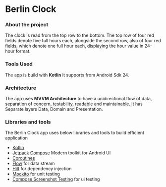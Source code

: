 # Berlin Clock

### About the project
The clock is read from the top row to the bottom. The top row of four red fields denote five full hours each, alongside the second row, also of four red fields, which denote one full hour each, displaying the hour value in 24-hour format.

### Tools Used

The app is build with  **Kotlin** It supports from Android Sdk 24.


### Architecture

The app uses **MVVM Architecture** to have a unidirectional flow of data, separation of concern, testability, readable and maintainable.
It has Separate layers Data, Domain and Presentation.

### Libraries and tools
The Berlin Clock app uses below libraries and tools to build efficient application

- [Kotlin](https://kotlinlang.org/)
- [Jetpack Compose](https://developer.android.com/compose) Modern toolkit for Android UI
- [Coroutines](https://kotlinlang.org/docs/reference/coroutines-overview.html) 
- [Flow](https://kotlinlang.org/docs/reference/coroutines/flow.html) for data stream
- [Hilt](https://developer.android.com/training/dependency-injection/hilt-android)  for dependency injection
- [Mockito](https://site.mockito.org/) for unit testing
- [Compose Screenshot Testing](https://developer.android.com/studio/preview/compose-screenshot-testing) for ui testing